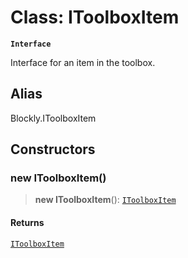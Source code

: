 # Class: IToolboxItem

**`Interface`**

Interface for an item in the toolbox.

## Alias

Blockly.IToolboxItem

## Constructors

### new IToolboxItem()

> **new IToolboxItem**(): [`IToolboxItem`](IToolboxItem.md)

#### Returns

[`IToolboxItem`](IToolboxItem.md)
